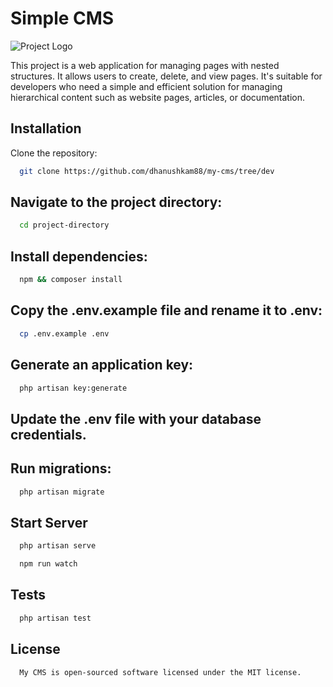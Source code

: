 
# Simple CMS

![Project Logo](https://media.licdn.com/dms/image/D4D03AQGpc1T-Yx5qIw/profile-displayphoto-shrink_200_200/0/1677084501644?e=2147483647&v=beta&t=66V6hA4TaW5HkGP_zdjpLWLYgWJNT4en_51ULzMmFv4)

This project is a web application for managing pages with nested structures. It allows users to create, delete, and view pages. It's suitable for developers who need a simple and efficient solution for managing hierarchical content such as website pages, articles, or documentation.
## Installation

Clone the repository:

```bash
  git clone https://github.com/dhanushkam88/my-cms/tree/dev
```
    
## Navigate to the project directory:
```bash
  cd project-directory
```
## Install dependencies:
```bash
  npm && composer install
```
## Copy the .env.example file and rename it to .env:

```bash
  cp .env.example .env
```
## Generate an application key:

```bash
  php artisan key:generate
```
## Update the .env file with your database credentials.
## Run migrations:
```bash
  php artisan migrate
```
## Start Server
```bash
  php artisan serve
```
```bash
  npm run watch
```
## Tests

```bash
  php artisan test
```
## License

```bash
  My CMS is open-sourced software licensed under the MIT license.
```
